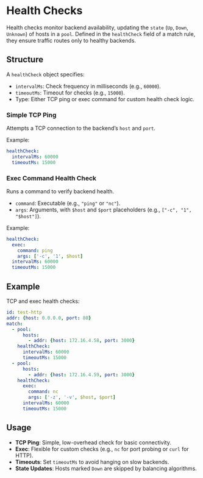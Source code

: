 # Health Checks

Health checks monitor backend availability, updating the `state` (`Up`, `Down`, `Unknown`) of hosts in a `pool`. Defined in the `healthCheck` field of a match rule, they ensure traffic routes only to healthy backends.

## Structure

A `healthCheck` object specifies:

- `intervalMs`: Check frequency in milliseconds (e.g., `60000`).
- `timeoutMs`: Timeout for checks (e.g., `15000`).
- Type: Either TCP ping or exec command for custom health check logic.

### Simple TCP Ping

Attempts a TCP connection to the backend’s `host` and `port`.

Example:

```yaml
healthCheck:
  intervalMs: 60000
  timeoutMs: 15000
```

### Exec Command Health Check

Runs a command to verify backend health.

- `command`: Executable (e.g., `"ping"` or `"nc"`).
- `args`: Arguments, with `$host` and `$port` placeholders (e.g., `["-c", "1", "$host"]`).

Example:

```yaml
healthCheck:
  exec:
    command: ping
    args: ['-c', '1', $host]
  intervalMs: 60000
  timeoutMs: 15000
```

## Example

TCP and exec health checks:

```yaml
id: test-http
addr: {host: 0.0.0.0, port: 80}
match:
  - pool:
      hosts:
        - addr: {host: 172.16.4.58, port: 3000}
    healthCheck:
      intervalMs: 60000
      timeoutMs: 15000
  - pool:
      hosts:
        - addr: {host: 172.16.4.59, port: 3000}
    healthCheck:
      exec:
        command: nc
        args: ['-z', '-v', $host, $port]
      intervalMs: 60000
      timeoutMs: 15000
```

## Usage

- **TCP Ping**: Simple, low-overhead check for basic connectivity.
- **Exec**: Flexible for custom checks (e.g., `nc` for port probing or `curl` for HTTP).
- **Timeouts**: Set `timeoutMs` to avoid hanging on slow backends.
- **State Updates**: Hosts marked `Down` are skipped by balancing algorithms.
